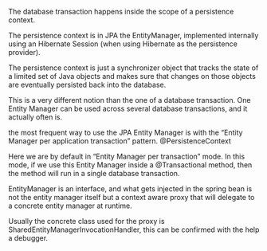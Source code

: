 The database transaction happens inside the scope of a persistence context.

The persistence context is in JPA the EntityManager, implemented internally using an Hibernate Session (when using Hibernate as the persistence provider).

The persistence context is just a synchronizer object that tracks the state of a limited set of Java objects and makes sure that changes on those objects are eventually persisted back into the database.

This is a very different notion than the one of a database transaction. One Entity Manager can be used across several database transactions, and it actually often is.

the most frequent way to use the JPA Entity Manager is with the “Entity Manager per application transaction” pattern. @PersistenceContext

Here we are by default in “Entity Manager per transaction” mode. In this mode, if we use this Entity Manager inside a @Transactional method, then the method will run in a single database transaction.

EntityManager is an interface, and what gets injected in the spring bean is not the entity manager itself but a context aware proxy that will delegate to a concrete entity manager at runtime.

Usually the concrete class used for the proxy is SharedEntityManagerInvocationHandler, this can be confirmed with the help a debugger.
